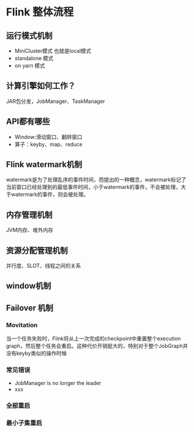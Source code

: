 # Flink 整体流程



##  运行模式机制
*  MiniCluster模式 也就是local模式
*  standalone 模式
*  on yarn 模式

## 计算引擎如何工作？ 
JAR包分发，JobManager、TaskManager

## API都有哪些
*  Window:滑动窗口、翻转窗口
* 算子：keyby、map、reduce

## Flink watermark机制
watermark是为了处理乱序的事件时间，而提出的一种概念，watermark标记了当前窗口已经处理到的最低事件时间，小于watermark的事件，不会被处理，大于watermark的事件，则会被处理。

##  内存管理机制

JVM内存、堆外内存

##  资源分配管理机制

并行度、SLOT、线程之间的关系

## window机制



##   Failover 机制



### Movitation
  当一个任务失败时，Flink将从上一次完成的checkpoint中重置整个execution graph，然后整个任务会重启。这种代价开销挺大的，特别对于整个JobGraph并没有keyby类似的操作时候

### 常见错误
* JobManager is no longer the leader
*   xxx

###  全部重启
###  最小子集重启

